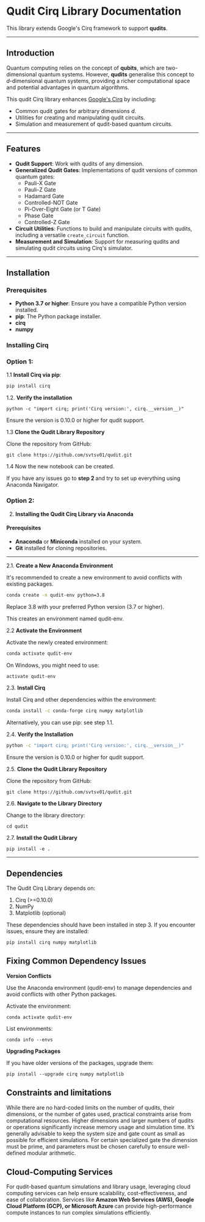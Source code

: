# Qudit Cirq Library Documentation

This library extends Google's Cirq framework to support **qudits**.

---

## Introduction

Quantum computing relies on the concept of **qubits**, which are two-dimensional quantum systems. However, **qudits** generalise this concept to $d$-dimensional quantum systems, providing a richer computational space and potential advantages in quantum algorithms.

This qudit Cirq library enhances [Google's Cirq](https://quantumai.google/cirq) by including:

- Common qudit gates for arbitrary dimensions $d$.
- Utilities for creating and manipulating qudit circuits.
- Simulation and measurement of qudit-based quantum circuits.

---

## Features

- **Qudit Support**: Work with qudits of any dimension.
- **Generalized Qudit Gates**: Implementations of qudit versions of common quantum gates:
  - Pauli-X Gate
  - Pauli-Z Gate
  - Hadamard Gate
  - Controlled-NOT Gate
  - Pi-Over-Eight Gate (or T Gate)
  - Phase Gate
  - Controlled-Z Gate
- **Circuit Utilities**: Functions to build and manipulate circuits with qudits, including a versatile `create_circuit` function.
- **Measurement and Simulation**: Support for measuring qudits and simulating qudit circuits using Cirq's simulator.

---

## Installation

### Prerequisites

- **Python 3.7 or higher**: Ensure you have a compatible Python version installed.
- **pip**: The Python package installer.
- **cirq**
- **numpy**

### Installing Cirq

<h3> Option 1: </h3>

1.1 **Install Cirq via pip**:

```bash
pip install cirq
```

1.2. **Verify the installation**

```
python -c "import cirq; print('Cirq version:', cirq.__version__)"
```

Ensure the version is 0.10.0 or higher for qudit support.

1.3 **Clone the Qudit Library Repository**

Clone the repository from GitHub:

```git
git clone https://github.com/svtsv01/qudit.git
```

1.4 Now the new notebook can be created.

If you have any issues go to <strong> step 2 </strong> and try to set up everything using Anaconda Navigator.

<h3> Option 2: </h3>

2. **Installing the Qudit Cirq Library via Anaconda**

#### Prerequisites

- **Anaconda** or **Miniconda** installed on your system.
- **Git** installed for cloning repositories.

---

2.1. **Create a New Anaconda Environment**

It's recommended to create a new environment to avoid conflicts with existing packages.

```bash
conda create -n qudit-env python=3.8
```

Replace 3.8 with your preferred Python version (3.7 or higher).

This creates an environment named qudit-env.

2.2 **Activate the Environment**

Activate the newly created environment:

```bash
conda activate qudit-env
```

On Windows, you might need to use:

```bash
activate qudit-env
```

2.3. **Install Cirq**

Install Cirq and other dependencies within the environment:

```bash
conda install -c conda-forge cirq numpy matplotlib
```

Alternatively, you can use pip: see step 1.1.

2.4. **Verify the Installation**

```bash
python -c "import cirq; print('Cirq version:', cirq.__version__)"
```

Ensure the version is 0.10.0 or higher for qudit support.

2.5. **Clone the Qudit Library Repository**

Clone the repository from GitHub:

```git
git clone https://github.com/svtsv01/qudit.git
```

2.6. **Navigate to the Library Directory**

Change to the library directory:

```
cd qudit
```

2.7. **Install the Qudit Library**

```
pip install -e .
```

---

## Dependencies

The Qudit Cirq Library depends on:

<ol>
<li>Cirq (>=0.10.0) </li>
<li>NumPy </li>
<li> Matplotlib (optional) </li>
</ol>
These dependencies should have been installed in step 3. If you encounter issues, ensure they are installed:

```
pip install cirq numpy matplotlib
```

## Fixing Common Dependency Issues

<strong> Version Conflicts </strong> </br>

Use the Anaconda environment (qudit-env) to manage dependencies and avoid conflicts with other Python packages.
</br>

Activate the environment:

```
conda activate qudit-env
```

List environments:

```
conda info --envs
```

<strong> Upgrading Packages </strong> </br>

If you have older versions of the packages, upgrade them:

```
pip install --upgrade cirq numpy matplotlib
```

## Constraints and limitations

While there are no hard-coded limits on the number of qudits, their dimensions, or the number of gates used, practical constraints arise from computational resources. Higher dimensions and larger numbers of qudits or operations significantly increase memory usage and simulation time. It’s generally advisable to keep the system size and gate count as small as possible for efficient simulations. For certain specialized gate the dimension must be prime, and parameters must be chosen carefully to ensure well-defined modular arithmetic.

## Cloud-Computing Services

For qudit-based quantum simulations and library usage, leveraging cloud computing services can help ensure scalability, cost-effectiveness, and ease of collaboration. Services like <strong> Amazon Web Services (AWS), Google Cloud Platform (GCP), or Microsoft Azure </strong> can provide high-performance compute instances to run complex simulations efficiently.
